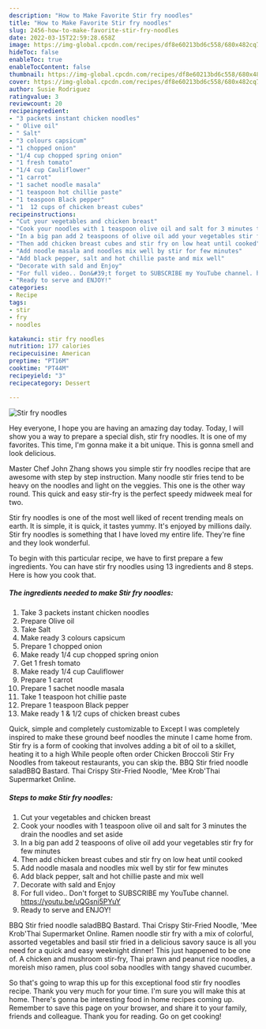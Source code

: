 ```yaml
---
description: "How to Make Favorite Stir fry noodles"
title: "How to Make Favorite Stir fry noodles"
slug: 2456-how-to-make-favorite-stir-fry-noodles
date: 2022-03-15T22:59:28.658Z
image: https://img-global.cpcdn.com/recipes/df8e60213bd6c558/680x482cq70/stir-fry-noodles-recipe-main-photo.jpg
hideToc: false
enableToc: true
enableTocContent: false
thumbnail: https://img-global.cpcdn.com/recipes/df8e60213bd6c558/680x482cq70/stir-fry-noodles-recipe-main-photo.jpg
cover: https://img-global.cpcdn.com/recipes/df8e60213bd6c558/680x482cq70/stir-fry-noodles-recipe-main-photo.jpg
author: Susie Rodriguez
ratingvalue: 3
reviewcount: 20
recipeingredient:
- "3 packets instant chicken noodles"
- " Olive oil"
- " Salt"
- "3 colours capsicum"
- "1 chopped onion"
- "1/4 cup chopped spring onion"
- "1 fresh tomato"
- "1/4 cup Cauliflower"
- "1 carrot"
- "1 sachet noodle masala"
- "1 teaspoon hot chillie paste"
- "1 teaspoon Black pepper"
- "1  12 cups of chicken breast cubes"
recipeinstructions:
- "Cut your vegetables and chicken breast"
- "Cook your noodles with 1 teaspoon olive oil and salt for 3 minutes the drain the noodles and set aside"
- "In a big pan add 2 teaspoons of olive oil add your vegetables stir fry for few minutes"
- "Then add chicken breast cubes and stir fry on low heat until cooked"
- "Add noodle masala and noodles mix well by stir for few minutes"
- "Add black pepper, salt and hot chillie paste and mix well"
- "Decorate with sald and Enjoy"
- "For full video.. Don&#39;t forget to SUBSCRIBE my YouTube channel. https://youtu.be/uQGsni5PYuY"
- "Ready to serve and ENJOY!"
categories:
- Recipe
tags:
- stir
- fry
- noodles

katakunci: stir fry noodles 
nutrition: 177 calories
recipecuisine: American
preptime: "PT16M"
cooktime: "PT44M"
recipeyield: "3"
recipecategory: Dessert

---
```



![Stir fry noodles](https://img-global.cpcdn.com/recipes/df8e60213bd6c558/680x482cq70/stir-fry-noodles-recipe-main-photo.jpg)

Hey everyone, I hope you are having an amazing day today. Today, I will show you a way to prepare a special dish, stir fry noodles. It is one of my favorites. This time, I'm gonna make it a bit unique. This is gonna smell and look delicious.

Master Chef John Zhang shows you simple stir fry noodles recipe that are awesome with step by step instruction. Many noodle stir fries tend to be heavy on the noodles and light on the veggies. This one is the other way round. This quick and easy stir-fry is the perfect speedy midweek meal for two.

Stir fry noodles is one of the most well liked of recent trending meals on earth. It is simple, it is quick, it tastes yummy. It's enjoyed by millions daily. Stir fry noodles is something that I have loved my entire life. They're fine and they look wonderful.


To begin with this particular recipe, we have to first prepare a few ingredients. You can have stir fry noodles using 13 ingredients and 8 steps. Here is how you cook that.

<!--inarticleads1-->

##### The ingredients needed to make Stir fry noodles:

1. Take 3 packets instant chicken noodles
1. Prepare  Olive oil
1. Take  Salt
1. Make ready 3 colours capsicum
1. Prepare 1 chopped onion
1. Make ready 1/4 cup chopped spring onion
1. Get 1 fresh tomato
1. Make ready 1/4 cup Cauliflower
1. Prepare 1 carrot
1. Prepare 1 sachet noodle masala
1. Take 1 teaspoon hot chillie paste
1. Prepare 1 teaspoon Black pepper
1. Make ready 1 & 1/2 cups of chicken breast cubes


Quick, simple and completely customizable to Except I was completely inspired to make these ground beef noodles the minute I came home from. Stir fry is a form of cooking that involves adding a bit of oil to a skillet, heating it to a high While people often order Chicken Broccoli Stir Fry Noodles from takeout restaurants, you can skip the. BBQ Stir fried noodle saladBBQ Bastard. Thai Crispy Stir-Fried Noodle, &#39;Mee Krob&#39;Thai Supermarket Online. 

<!--inarticleads2-->

##### Steps to make Stir fry noodles:

1. Cut your vegetables and chicken breast
1. Cook your noodles with 1 teaspoon olive oil and salt for 3 minutes the drain the noodles and set aside
1. In a big pan add 2 teaspoons of olive oil add your vegetables stir fry for few minutes
1. Then add chicken breast cubes and stir fry on low heat until cooked
1. Add noodle masala and noodles mix well by stir for few minutes
1. Add black pepper, salt and hot chillie paste and mix well
1. Decorate with sald and Enjoy
1. For full video.. Don&#39;t forget to SUBSCRIBE my YouTube channel. https://youtu.be/uQGsni5PYuY
1. Ready to serve and ENJOY!

BBQ Stir fried noodle saladBBQ Bastard. Thai Crispy Stir-Fried Noodle, &#39;Mee Krob&#39;Thai Supermarket Online. Ramen noodle stir fry with a mix of colorful, assorted vegetables and basil stir fried in a delicious savory sauce is all you need for a quick and easy weeknight dinner! This just happened to be one of. A chicken and mushroom stir-fry, Thai prawn and peanut rice noodles, a moreish miso ramen, plus cool soba noodles with tangy shaved cucumber. 

So that's going to wrap this up for this exceptional food stir fry noodles recipe. Thank you very much for your time. I'm sure you will make this at home. There's gonna be interesting food in home recipes coming up. Remember to save this page on your browser, and share it to your family, friends and colleague. Thank you for reading. Go on get cooking!

